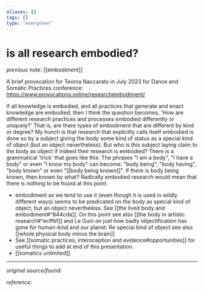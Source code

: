 ```yaml
---
aliases: []
tags: []
type: "evergreen"
---
```


# is all research embodied?

_previous note:_ [[embodiment]]

A brief provocation for Teoma Naccarato in July 2023 for Dance and Somatic Practices conference: <https://www.provocations.online/researchembodiment/>

If all knowledge is embodied, and all practices that generate and enact knowledge are embodied, then I think the question becomes, 'How are different research practices and processes embodied differently or uniquely?' That is, are there types of embodiment that are different by kind or degree? My hunch is that research that explicitly calls itself embodied is done so by a subject giving the body some kind of status as a special kind of object (but an object nevertheless). But who is this subject laying claim to the body as object if indeed their research is embodied? There is a grammatical 'trick' that goes like this: The phrases "I am a body", "I have a body" or even "I know my body" can become: "body being", "body having", "body known" or even "[[body being known]]". If there is body being known, then known by what? Radically embodied research would mean that there is nothing to be found at this point. 

- embodiment as we tend to use it (even though it is used in wildly different ways) seems to be predicated on the body as special kind of object, but an object nevertheless. See [[the lived body and embodiment#^844cda]]. On this point see also [[the body in artistic research#^ecffbf]] and Le Guin on just how badly objectification has gone for human-kind and our planet. Re special kind of object see also [[whole physical body minus the brain]]
- See [[somatic practices, interoception and evidence#opportunities]] for useful things to add at end of this presentation.
- [[somatics unlimited]]

---

_original source/found:_ 

_reference:_ 



